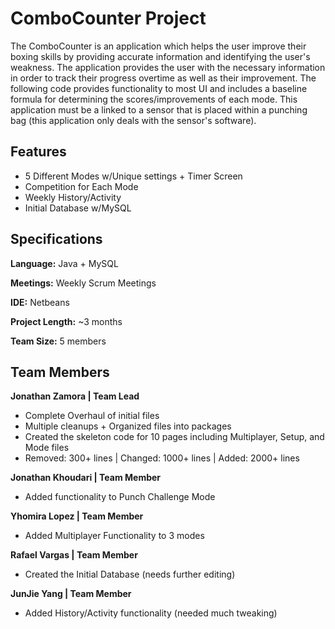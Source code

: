 ComboCounter Project
======================
The ComboCounter is an application which helps the user improve their boxing skills by providing accurate information and identifying the user's weakness. 
The application provides the user with the necessary information in order to track their progress overtime as well as their improvement.
The following code provides functionality to most UI and includes a baseline formula for determining the scores/improvements of each mode.
This application must be a linked to a sensor that is placed within a punching bag (this application only deals with the sensor's software). 


## Features
- 5 Different Modes w/Unique settings + Timer Screen
- Competition for Each Mode
- Weekly History/Activity
- Initial Database w/MySQL

## Specifications
**Language:** Java + MySQL

**Meetings:** Weekly Scrum Meetings

**IDE:** Netbeans

**Project Length:** ~3 months

**Team Size:** 5 members

## Team Members

**Jonathan Zamora | Team Lead**
- Complete Overhaul of initial files
- Multiple cleanups + Organized files into packages
- Created the skeleton code for 10 pages including Multiplayer, Setup, and Mode files
- Removed: 300+ lines | Changed: 1000+ lines | Added: 2000+ lines

**Jonathan Khoudari | Team Member**
- Added functionality to Punch Challenge Mode

**Yhomira Lopez | Team Member**
- Added Multiplayer Functionality to 3 modes

**Rafael Vargas | Team Member**
- Created the Initial Database (needs further editing)

**JunJie Yang | Team Member**
- Added History/Activity functionality (needed much tweaking)



